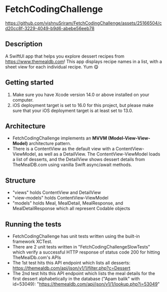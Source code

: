 # FetchCodingChallenge

https://github.com/vishnuSriram/FetchCodingChallenge/assets/25166504/cd20cc8f-3229-4049-b9d6-abebe56eeb78


## Description
A SwiftUI app that helps you explore dessert recipes from https://www.themealdb.com! This app displays recipe names in a list, with a sheet view for each individual recipe. Yum 😋
## Getting started
1. Make sure you have Xcode version 14.0 or above installed on your computer.
2. iOS deployment target is set to 16.0 for this project, but please make sure that your iOS deployment target is at least set to 13.0.
## Architecture
- FetchCodingChallenge implements an <b>MVVM (Model-View-View-Model)</b> architecture pattern.
- There is a ContentView as the default view with a ContentView-ViewModel, as well as a DetailView. The ContentView-ViewModel loads a list of desserts, and the DetailView shows dessert details from TheMealDB.com using vanilla Swift async/await methods.
## Structure
- "views" holds ContentView and DetailView
- "view-models" holds ContentView-ViewModel
- "models" holds Meal, MealDetail, MealResponse, and MealDetailResponse which all represent Codable objects
## Running the tests
- FetchCodingChallenge has unit tests written using the built-in framework XCTest.
- There are 2 unit tests written in "FetchCodingChallengeSlowTests" which verify a successful HTTP response of status code 200 for hitting TheMealDb.com's APIs
- The 1st test hits this API endpoint which lists all desserts: https://themealdb.com/api/json/v1/1/filter.php?c=Dessert
- The 2nd test hits this API endpoint which lists the meal details for the first dessert alphabetically in the database ("Apam balik" with id=53049): "https://themealdb.com/api/json/v1/1/lookup.php?i=53049"

